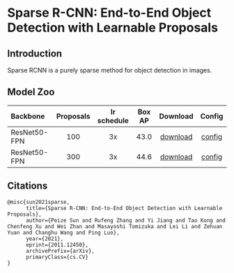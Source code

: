 # Sparse R-CNN: End-to-End Object Detection with Learnable Proposals


## Introduction
Sparse RCNN is a purely sparse method for object detection in images.


## Model Zoo

| Backbone        | Proposals | lr schedule | Box AP | Download   | Config |
| :-------------- | :-----: | :------------: | :-----: | :-----: | :-----: |
| ResNet50-FPN | 100 | 3x |  43.0  | [download](https://paddledet.bj.bcebos.com/models/sparse_rcnn_r50_fpn_3x_pro100_coco.pdparams) | [config](./sparse_rcnn_r50_fpn_3x_pro100_coco.yml) |
| ResNet50-FPN | 300 | 3x |  44.6  | [download](https://paddledet.bj.bcebos.com/models/sparse_rcnn_r50_fpn_3x_pro300_coco.pdparams) | [config](./sparse_rcnn_r50_fpn_3x_pro300_coco.yml) |

## Citations
```
@misc{sun2021sparse,
      title={Sparse R-CNN: End-to-End Object Detection with Learnable Proposals},
      author={Peize Sun and Rufeng Zhang and Yi Jiang and Tao Kong and Chenfeng Xu and Wei Zhan and Masayoshi Tomizuka and Lei Li and Zehuan Yuan and Changhu Wang and Ping Luo},
      year={2021},
      eprint={2011.12450},
      archivePrefix={arXiv},
      primaryClass={cs.CV}
}
```
